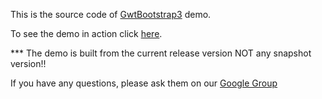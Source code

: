 This is the source code of [GwtBootstrap3](https://github.com/gwtbootstrap3/gwtbootstrap3) demo. 

To see the demo in action click [here](http://gwtbootstrap3.github.io/gwtbootstrap3-demo/).

*** The demo is built from the current release version NOT any snapshot version!!

If you have any questions, please ask them on our [Google Group](https://groups.google.com/forum/?fromgroups#!forum/gwtbootstrap3)
